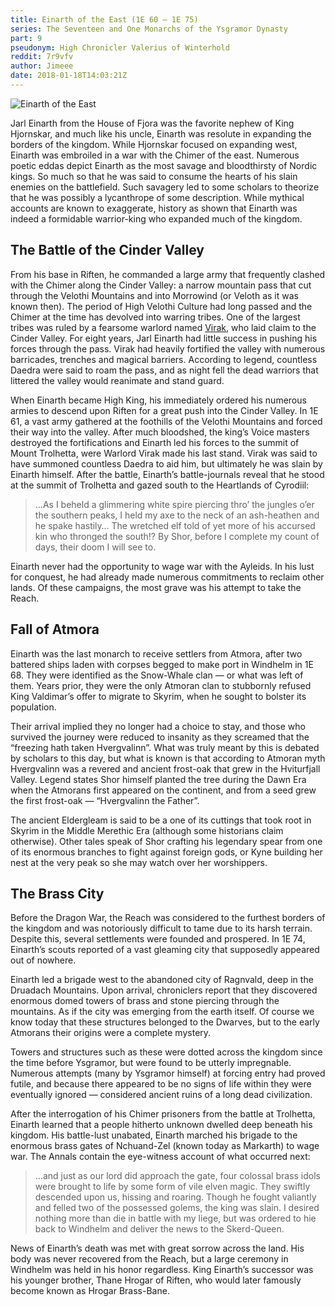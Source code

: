 ```yaml
---
title: Einarth of the East (1E 60 — 1E 75)
series: The Seventeen and One Monarchs of the Ysgramor Dynasty
part: 9
pseudonym: High Chronicler Valerius of Winterhold
reddit: 7r9vfv
author: Jimeee
date: 2018-01-18T14:03:21Z
---
```


![Einarth of the East][banner]

Jarl Einarth from the House of Fjora was the favorite nephew of King Hjornskar,
and much like his uncle, Einarth was resolute in expanding the borders of the
kingdom. While Hjornskar focused on expanding west, Einarth was embroiled in a
war with the Chimer of the east. Numerous poetic eddas depict Einarth as the
most savage and bloodthirsty of Nordic kings. So much so that he was said to
consume the hearts of his slain enemies on the battlefield. Such savagery led to
some scholars to theorize that he was possibly a lycanthrope of some
description. While mythical accounts are known to exaggerate, history as shown
that Einarth was indeed a formidable warrior-king who expanded much of the
kingdom.

## The Battle of the Cinder Valley

From his base in Riften, he commanded a large army that frequently clashed with
the Chimer along the Cinder Valley: a narrow mountain pass that cut through the
Velothi Mountains and into Morrowind (or Veloth as it was known then). The
period of High Velothi Culture had long passed and the Chimer at the time has
devolved into warring tribes. One of the largest tribes was ruled by a fearsome
warlord named [Virak][0], who laid claim to the Cinder Valley. For eight years,
Jarl Einarth had little success in pushing his forces through the pass. Virak
had heavily fortified the valley with numerous barricades, trenches and magical
barriers. According to legend, countless Daedra were said to roam the pass, and
as night fell the dead warriors that littered the valley would reanimate and
stand guard.

When Einarth became High King, his immediately ordered his numerous armies to
descend upon Riften for a great push into the Cinder Valley. In 1E 61, a vast
army gathered at the foothills of the Velothi Mountains and forced their way
into the valley. After much bloodshed, the king’s Voice masters destroyed the
fortifications and Einarth led his forces to the summit of Mount Trolhetta, were
Warlord Virak made his last stand. Virak was said to have summoned countless
Daedra to aid him, but ultimately he was slain by Einarth himself. After the
battle, Einarth’s battle-journals reveal that he stood at the summit of
Trolhetta and gazed south to the Heartlands of Cyrodiil:

> …As I beheld a glimmering white spire piercing thro’ the jungles o’er the
> southern peaks, I held my axe to the neck of an ash-heathen and he spake
> hastily… The wretched elf told of yet more of his accursed kin who thronged
> the south!? By Shor, before I complete my count of days, their doom I will see
> to.

Einarth never had the opportunity to wage war with the Ayleids. In his lust for
conquest, he had already made numerous commitments to reclaim other lands. Of
these campaigns, the most grave was his attempt to take the Reach.

## Fall of Atmora

Einarth was the last monarch to receive settlers from Atmora, after two battered
ships laden with corpses begged to make port in Windhelm in 1E 68. They were
identified as the Snow-Whale clan — or what was left of them. Years prior, they
were the only Atmoran clan to stubbornly refused King Valdimar’s offer to
migrate to Skyrim, when he sought to bolster its population.

Their arrival implied they no longer had a choice to stay, and those who
survived the journey were reduced to insanity as they screamed that the
“freezing hath taken Hvergvalinn”. What was truly meant by this is debated by
scholars to this day, but what is known is that according to Atmoran myth
Hvergvalinn was a revered and ancient frost-oak that grew in the Hviturfjall
Valley. Legend states Shor himself planted the tree during the Dawn Era when the
Atmorans first appeared on the continent, and from a seed grew the first
frost-oak — “Hvergvalinn the Father”.

The ancient Eldergleam is said to be a one of its cuttings that took root in
Skyrim in the Middle Merethic Era (although some historians claim otherwise).
Other tales speak of Shor crafting his legendary spear from one of its enormous
branches to fight against foreign gods, or Kyne building her nest at the very
peak so she may watch over her worshippers.

## The Brass City

Before the Dragon War, the Reach was considered to the furthest borders of the
kingdom and was notoriously difficult to tame due to its harsh terrain. Despite
this, several settlements were founded and prospered. In 1E 74, Einarth’s scouts
reported of a vast gleaming city that supposedly appeared out of nowhere.

Einarth led a brigade west to the abandoned city of Ragnvald, deep in the
Druadach Mountains. Upon arrival, chroniclers report that they discovered
enormous domed towers of brass and stone piercing through the mountains. As if
the city was emerging from the earth itself. Of course we know today that these
structures belonged to the Dwarves, but to the early Atmorans their origins were
a complete mystery.

Towers and structures such as these were dotted across the kingdom since the
time before Ysgramor, but were found to be utterly impregnable. Numerous
attempts (many by Ysgramor himself) at forcing entry had proved futile, and
because there appeared to be no signs of life within they were eventually
ignored — considered ancient ruins of a long dead civilization.

After the interrogation of his Chimer prisoners from the battle at Trolhetta,
Einarth learned that a people hitherto unknown dwelled deep beneath his kingdom.
His battle-lust unabated, Einarth marched his brigade to the enormous brass
gates of Nchuand-Zel (known today as Markarth) to wage war. The Annals contain
the eye-witness account of what occurred next:

> …and just as our lord did approach the gate, four colossal brass idols were
> brought to life by some form of vile elven magic. They swiftly descended upon
> us, hissing and roaring. Though he fought valiantly and felled two of the
> possessed golems, the king was slain. I desired nothing more than die in
> battle with my liege, but was ordered to hie back to Windhelm and deliver the
> news to the Skerd-Queen.

News of Einarth’s death was met with great sorrow across the land. His body was
never recovered from the Reach, but a large ceremony in Windhelm was held in his
honor regardless. King Einarth’s successor was his younger brother, Thane Hrogar
of Riften, who would later famously become known as Hrogar Brass-Bane.

[0]: https://en.uesp.net/wiki/Online:Fort_Virak
[banner]: ./7r9vfv/banner-einarth.png
